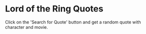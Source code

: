 # Lord of the Ring Quotes

Click on the 'Search for Quote' button and get a random quote with character and movie.
